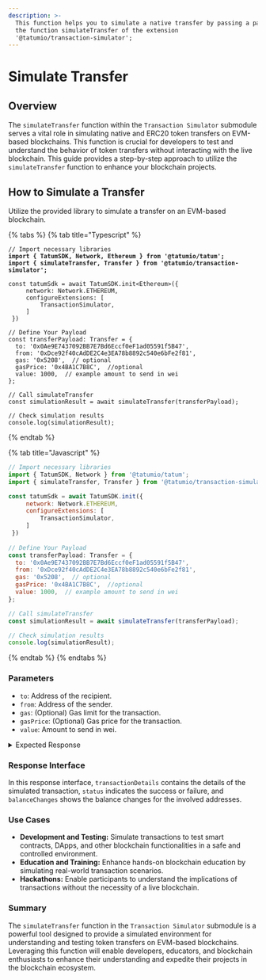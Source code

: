 ```yaml
---
description: >-
  This function helps you to simulate a native transfer by passing a payload to
  the function simulateTransfer of the extension
  '@tatumio/transaction-simulator';
---
```


# Simulate Transfer

## Overview

The `simulateTransfer` function within the `Transaction Simulator` submodule serves a vital role in simulating native and ERC20 token transfers on EVM-based blockchains. This function is crucial for developers to test and understand the behavior of token transfers without interacting with the live blockchain. This guide provides a step-by-step approach to utilize the `simulateTransfer` function to enhance your blockchain projects.

## How to Simulate a Transfer

Utilize the provided library to simulate a transfer on an EVM-based blockchain.

{% tabs %}
{% tab title="Typescript" %}
<pre class="language-typescript"><code class="lang-typescript">// Import necessary libraries
<strong>import { TatumSDK, Network, Ethereum } from '@tatumio/tatum';
</strong><strong>import { simulateTransfer, Transfer } from '@tatumio/transaction-simulator';
</strong>
const tatumSdk = await TatumSDK.init&#x3C;Ethereum>({
     network: Network.ETHEREUM,
     configureExtensions: [
         TransactionSimulator,
     ]
 })
 
// Define Your Payload
const transferPayload: Transfer = {
  to: '0x0Ae9E7437092BB7E7Bd6Eccf0eF1ad05591f5B47',
  from: '0xDce92f40cAdDE2C4e3EA78b8892c540e6bFe2f81',
  gas: '0x5208',  // optional
  gasPrice: '0x4BA1C7B8C',  //optional
  value: 1000,  // example amount to send in wei
};

// Call simulateTransfer
const simulationResult = await simulateTransfer(transferPayload);

// Check simulation results
console.log(simulationResult);
</code></pre>
{% endtab %}

{% tab title="Javascript" %}
```javascript
// Import necessary libraries
import { TatumSDK, Network } from '@tatumio/tatum';
import { simulateTransfer, Transfer } from '@tatumio/transaction-simulator';

const tatumSdk = await TatumSDK.init({
     network: Network.ETHEREUM,
     configureExtensions: [
         TransactionSimulator,
     ]
 })
 
// Define Your Payload
const transferPayload: Transfer = {
  to: '0x0Ae9E7437092BB7E7Bd6Eccf0eF1ad05591f5B47',
  from: '0xDce92f40cAdDE2C4e3EA78b8892c540e6bFe2f81',
  gas: '0x5208',  // optional
  gasPrice: '0x4BA1C7B8C',  //optional
  value: 1000,  // example amount to send in wei
};

// Call simulateTransfer
const simulationResult = await simulateTransfer(transferPayload);

// Check simulation results
console.log(simulationResult);
```
{% endtab %}
{% endtabs %}

### Parameters

* `to`: Address of the recipient.
* `from`: Address of the sender.
* `gas`: (Optional) Gas limit for the transaction.
* `gasPrice`: (Optional) Gas price for the transaction.
* `value`: Amount to send in wei.

<details>

<summary>Expected Response</summary>

```json5
{
  "transactionDetails": {
    "from": "0xDce92f40cAdDE2C4e3EA78b8892c540e6bFe2f81",
    "to": "0x0Ae9E7437092BB7E7Bd6Eccf0eF1ad05591f5B47",
    "value": 10000,
    "gasLimit": 21000,
    "gasPrice": 20302297996
  },
  "status": "success",
  "balanceChanges": {
    "0xDce92f40cAdDE2C4e3EA78b8892c540e6bFe2f81": {
      "from": 243323659206289750000,
      "to": 243323232858031850000
    },
    "0x0Ae9E7437092BB7E7Bd6Eccf0eF1ad05591f5B47": {
      "from": 8951104779026672,
      "to": 8951104779036672
    }
  }
}
```

</details>

### Response Interface

In this response interface, `transactionDetails` contains the details of the simulated transaction, `status` indicates the success or failure, and `balanceChanges` shows the balance changes for the involved addresses.

### Use Cases

* **Development and Testing:** Simulate transactions to test smart contracts, DApps, and other blockchain functionalities in a safe and controlled environment.
* **Education and Training:** Enhance hands-on blockchain education by simulating real-world transaction scenarios.
* **Hackathons:** Enable participants to understand the implications of transactions without the necessity of a live blockchain.

### Summary

The `simulateTransfer` function in the `Transaction Simulator` submodule is a powerful tool designed to provide a simulated environment for understanding and testing token transfers on EVM-based blockchains. Leveraging this function will enable developers, educators, and blockchain enthusiasts to enhance their understanding and expedite their projects in the blockchain ecosystem.
